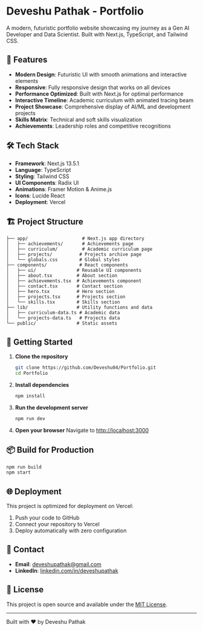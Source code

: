 # Deveshu Pathak - Portfolio

A modern, futuristic portfolio website showcasing my journey as a Gen AI Developer and Data Scientist. Built with Next.js, TypeScript, and Tailwind CSS.

## 🚀 Features

- **Modern Design**: Futuristic UI with smooth animations and interactive elements
- **Responsive**: Fully responsive design that works on all devices
- **Performance Optimized**: Built with Next.js for optimal performance
- **Interactive Timeline**: Academic curriculum with animated tracing beam
- **Project Showcase**: Comprehensive display of AI/ML and development projects
- **Skills Matrix**: Technical and soft skills visualization
- **Achievements**: Leadership roles and competitive recognitions

## 🛠️ Tech Stack

- **Framework**: Next.js 13.5.1
- **Language**: TypeScript
- **Styling**: Tailwind CSS
- **UI Components**: Radix UI
- **Animations**: Framer Motion & Anime.js
- **Icons**: Lucide React
- **Deployment**: Vercel

## 🏗️ Project Structure

```
├── app/                    # Next.js app directory
│   ├── achievements/       # Achievements page
│   ├── curriculum/         # Academic curriculum page
│   ├── projects/          # Projects archive page
│   └── globals.css        # Global styles
├── components/            # React components
│   ├── ui/               # Reusable UI components
│   ├── about.tsx         # About section
│   ├── achievements.tsx  # Achievements component
│   ├── contact.tsx       # Contact section
│   ├── hero.tsx          # Hero section
│   ├── projects.tsx      # Projects section
│   └── skills.tsx        # Skills section
├── lib/                  # Utility functions and data
│   ├── curriculum-data.ts # Academic data
│   └── projects-data.ts   # Projects data
└── public/               # Static assets
```

## 🚀 Getting Started

1. **Clone the repository**
   ```bash
   git clone https://github.com/Deveshu04/Portfolio.git
   cd Portfolio
   ```

2. **Install dependencies**
   ```bash
   npm install
   ```

3. **Run the development server**
   ```bash
   npm run dev
   ```

4. **Open your browser**
   Navigate to [http://localhost:3000](http://localhost:3000)

## 📦 Build for Production

```bash
npm run build
npm start
```

## 🌐 Deployment

This project is optimized for deployment on Vercel:

1. Push your code to GitHub
2. Connect your repository to Vercel
3. Deploy automatically with zero configuration

## 📧 Contact

- **Email**: deveshupathak@gmail.com
- **LinkedIn**: [linkedin.com/in/deveshupathak](https://www.linkedin.com/in/deveshupathak/)

## 📄 License

This project is open source and available under the [MIT License](LICENSE).

---

Built with ❤️ by Deveshu Pathak
